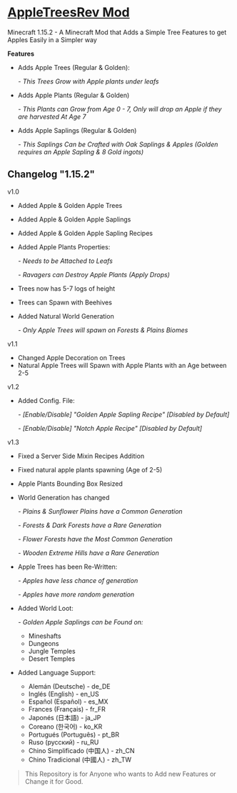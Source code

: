 # [AppleTreesRev Mod](https://www.curseforge.com/minecraft/mc-mods/apple-trees-revived)
Minecraft 1.15.2 - A Minecraft Mod that Adds a Simple Tree Features to get Apples Easily  in a Simpler way


**Features**

- Adds Apple Trees (Regular & Golden):
 
     *- This Trees Grow with Apple plants under leafs* 
 - Adds Apple Plants (Regular & Golden)
 
      *- This Plants can Grow from Age 0 - 7, Only will drop an Apple if they are harvested At Age 7*
 - Adds Apple Saplings (Regular & Golden)
 
      *- This Saplings Can be Crafted with Oak Saplings & Apples (Golden requires an Apple Sapling & 8 Gold ingots)*

**Changelog  "1.15.2"**
---------
v1.0
- Added Apple & Golden Apple Trees
- Added Apple & Golden Apple Saplings
- Added Apple & Golden Apple Sapling Recipes
- Added Apple Plants Properties:

    *- Needs to be Attached to Leafs*
    
    *- Ravagers can Destroy Apple Plants (Apply Drops)*
- Trees now has 5-7 logs of height
- Trees can Spawn with Beehives
- Added Natural World Generation

    *- Only Apple Trees will spawn on Forests & Plains Biomes*

v1.1
- Changed Apple Decoration on Trees
- Natural Apple Trees will Spawn with Apple Plants with an Age between 2-5
    
v1.2
- Added Config. File:

     *- [Enable/Disable] "Golden Apple Sapling Recipe" [Disabled by Default]*
     
     *- [Enable/Disable] "Notch Apple Recipe" [Disabled by Default]*

v1.3
- Fixed a Server Side Mixin Recipes Addition
- Fixed natural apple plants spawning (Age of 2-5)
- Apple Plants Bounding Box Resized
- World Generation has changed

     *- Plains & Sunflower Plains have a Common Generation*
     
     *- Forests & Dark Forests have a Rare Generation*
     
     *- Flower Forests have the Most Common Generation*
     
     *- Wooden Extreme Hills have a Rare Generation*
     
- Apple Trees has been Re-Written:

     *- Apples have less chance of generation*
     
     *- Apples have more random generation*
     
- Added World Loot:

     *- Golden Apple Saplings can be Found on:*
     
     - Mineshafts
     - Dungeons
     - Jungle Temples
     - Desert Temples

- Added Language Support:
     - Alemán (Deutsche) - de_DE
     - Inglés (English) - en_US
     - Español (Español) - es_MX
     - Frances (Français) - fr_FR
     - Japonés (日本語) - ja_JP
     - Coreano (한국어) - ko_KR
     - Portugués (Português) - pt_BR
     - Ruso (русский) - ru_RU
     - Chino Simplificado (中国人) - zh_CN
     - Chino Tradicional (中國人) - zh_TW

> This Repository is for Anyone who wants to Add new Features or Change it for Good.
